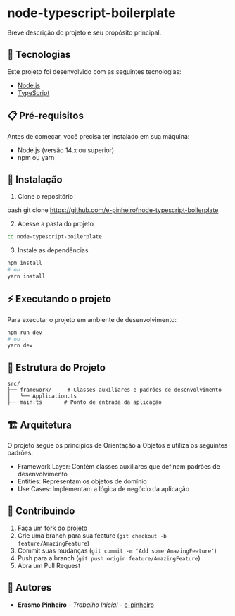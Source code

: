 # node-typescript-boilerplate

Breve descrição do projeto e seu propósito principal.

## 🚀 Tecnologias

Este projeto foi desenvolvido com as seguintes tecnologias:

- [Node.js](https://nodejs.org/)
- [TypeScript](https://www.typescriptlang.org/)

## 📋 Pré-requisitos

Antes de começar, você precisa ter instalado em sua máquina:

- Node.js (versão 14.x ou superior)
- npm ou yarn

## 🔧 Instalação

1. Clone o repositório

bash
git clone https://github.com/e-pinheiro/node-typescript-boilerplate

2. Acesse a pasta do projeto
```bash
cd node-typescript-boilerplate
```

3. Instale as dependências
```bash
npm install
# ou
yarn install
```

## ⚡ Executando o projeto

Para executar o projeto em ambiente de desenvolvimento:

```bash
npm run dev
# ou
yarn dev
```

## 📁 Estrutura do Projeto

```
src/
├── framework/     # Classes auxiliares e padrões de desenvolvimento
│   └── Application.ts
├── main.ts       # Ponto de entrada da aplicação
```

## 🏗️ Arquitetura

O projeto segue os princípios de Orientação a Objetos e utiliza os seguintes padrões:

- Framework Layer: Contém classes auxiliares que definem padrões de desenvolvimento
- Entities: Representam os objetos de domínio
- Use Cases: Implementam a lógica de negócio da aplicação

## 🤝 Contribuindo

1. Faça um fork do projeto
2. Crie uma branch para sua feature (`git checkout -b feature/AmazingFeature`)
3. Commit suas mudanças (`git commit -m 'Add some AmazingFeature'`)
4. Push para a branch (`git push origin feature/AmazingFeature`)
5. Abra um Pull Request



## 👥 Autores

* **Erasmo Pinheiro** - *Trabalho Inicial* - [e-pinheiro](https://github.com/e-pinheiro)
